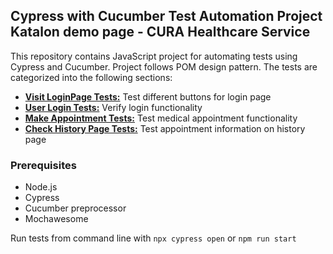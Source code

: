 ## Cypress with Cucumber Test Automation Project<br>Katalon demo page - CURA Healthcare Service

This repository contains JavaScript project for automating tests using
Cypress and Cucumber. Project follows POM design pattern.
The tests are categorized into the following sections:

- [**Visit LoginPage Tests:**](test_cases/visit_login_page_tests.md) Test different buttons for login page
- [**User Login Tests:**](test_cases/user_login_tests.md) Verify login functionality
- [**Make Appointment Tests:**](test_cases/make_appointment_test.md) Test medical appointment functionality
- [**Check History Page Tests:**](test_cases/check_history_page_tests.md) Test appointment information on history page

### Prerequisites
- Node.js
- Cypress
- Cucumber preprocessor
- Mochawesome

Run tests from command line with `npx cypress open` or `npm run start`



